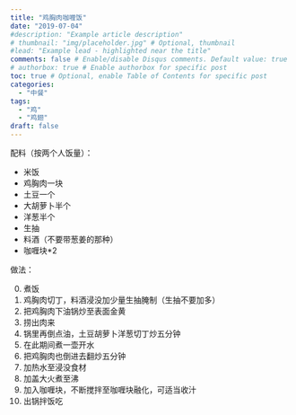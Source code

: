 ```yaml
---
title: "鸡胸肉咖喱饭"
date: "2019-07-04"
#description: "Example article description"
# thumbnail: "img/placeholder.jpg" # Optional, thumbnail
#lead: "Example lead - highlighted near the title"
comments: false # Enable/disable Disqus comments. Default value: true
# authorbox: true # Enable authorbox for specific post
toc: true # Optional, enable Table of Contents for specific post
categories:
  - "中餐"
tags:
  - "鸡"
  - "鸡翅"
draft: false
---
```


配料（按两个人饭量）：

* 米饭
* 鸡胸肉一块
* 土豆一个
* 大胡萝卜半个
* 洋葱半个
* 生抽
* 料酒（不要带葱姜的那种）
* 咖喱块*2

做法：

0. 煮饭
1. 鸡胸肉切丁，料酒浸没加少量生抽腌制（生抽不要加多）
2. 把鸡胸肉下油锅炒至表面金黄
3. 捞出肉来
4. 锅里再倒点油，土豆胡萝卜洋葱切丁炒五分钟
5. 在此期间煮一壶开水
6. 把鸡胸肉也倒进去翻炒五分钟
7. 加热水至浸没食材
8. 加盖大火煮至沸
9. 加入咖喱块，不断搅拌至咖喱块融化，可适当收汁
10. 出锅拌饭吃
